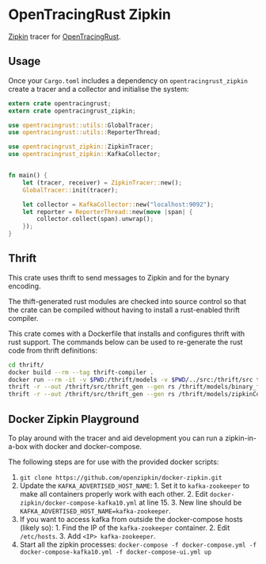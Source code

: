 OpenTracingRust Zipkin
======================
[Zipkin](https://zipkin.io/) tracer for [OpenTracingRust](https://docs.rs/opentracingrust/0.3.0/opentracingrust/).


Usage
-----
Once your `Cargo.toml` includes a dependency on `opentracingrust_zipkin`
create a tracer and a collector and initialise the system:

```rust
extern crate opentracingrust;
extern crate opentracingrust_zipkin;

use opentracingrust::utils::GlobalTracer;
use opentracingrust::utils::ReporterThread;

use opentracingrust_zipkin::ZipkinTracer;
use opentracingrust_zipkin::KafkaCollector;


fn main() {
    let (tracer, receiver) = ZipkinTracer::new();
    GlobalTracer::init(tracer);

    let collector = KafkaCollector::new("localhost:9092");
    let reporter = ReporterThread::new(move |span| {
        collector.collect(span).unwrap();
    });
}
```


Thrift
------
This crate uses thrift to send messages to Zipkin and for the bynary encoding.

The thift-generated rust modules are checked into source control so that the
crate can be compiled without having to install a rust-enabled thrift compiler.

This crate comes with a Dockerfile that installs and configures thrift with rust support.
The commands below can be used to re-generate the rust code from thrift definitions:

```bash
cd thrift/
docker build --rm --tag thrift-compiler .
docker run --rm -it -v $PWD:/thrift/models -v $PWD/../src:/thrift/src thrift-compiler bash
thrift -r --out /thrift/src/thrift_gen --gen rs /thrift/models/binary_format.thrift
thrift -r --out /thrift/src/thrift_gen --gen rs /thrift/models/zipkinCore.thrift
```


Docker Zipkin Playground
------------------------
To play around with the tracer and aid development you can run a
zipkin-in-a-box with docker and docker-compose.

The following steps are for use with the provided docker scripts:

  1. `git clone https://github.com/openzipkin/docker-zipkin.git`
  2. Update the `KAFKA_ADVERTISED_HOST_NAME`:
    1. Set it to `kafka-zookeeper` to make all containers properly work with each other.
    2. Edit `docker-zipkin/docker-compose-kafka10.yml` at line 15.
    3. New line should be `KAFKA_ADVERTISED_HOST_NAME=kafka-zookeeper`.
  3. If you want to access kafka from outside the docker-compose hosts (likely so):
    1. Find the IP of the `kafka-zookeeper` container.
    2. Edit `/etc/hosts`.
    3. Add `<IP> kafka-zookeeper`.
  4. Start all the zipkin processes: `docker-compose -f docker-compose.yml -f docker-compose-kafka10.yml -f docker-compose-ui.yml up`
